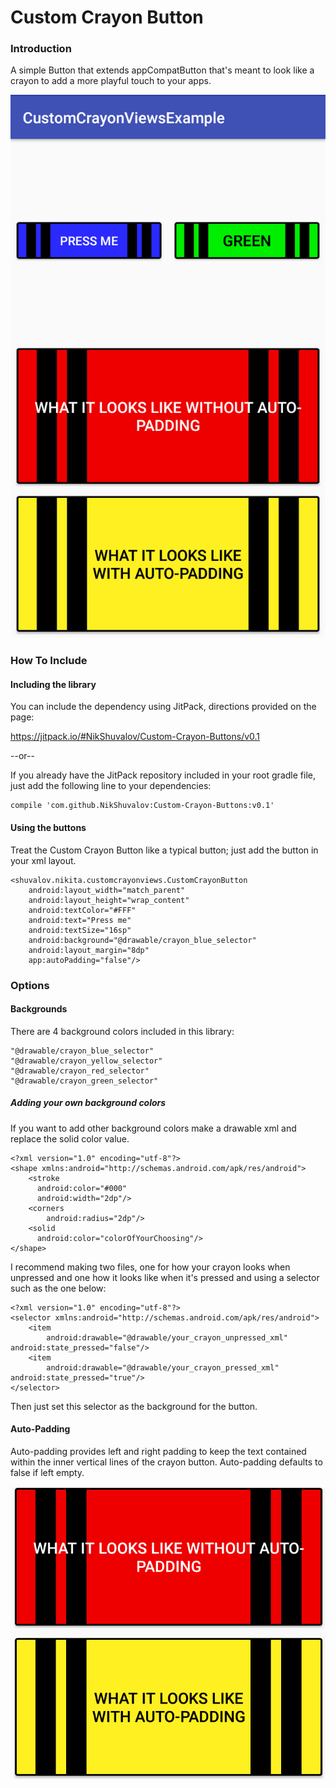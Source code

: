 # Custom Crayon Button

### Introduction

A simple Button that extends appCompatButton that's meant to look like a crayon to add a more playful touch to your apps.

![alt text](https://github.com/NikShuvalov/Custom-Crayon-Buttons/blob/master/crayon_views_screen.png "Example Screenshot")

### How To Include

#### Including the library
You can include the dependency using JitPack, directions provided on the page:

https://jitpack.io/#NikShuvalov/Custom-Crayon-Buttons/v0.1

--or--

If you already have the JitPack repository included in your root gradle file, just add the following line to your dependencies:

    compile 'com.github.NikShuvalov:Custom-Crayon-Buttons:v0.1'

#### Using the buttons

Treat the Custom Crayon Button like a typical button; just add the button in your xml layout. 

    <shuvalov.nikita.customcrayonviews.CustomCrayonButton
        android:layout_width="match_parent"  
        android:layout_height="wrap_content"  
        android:textColor="#FFF"
        android:text="Press me"
        android:textSize="16sp"
        android:background="@drawable/crayon_blue_selector"
        android:layout_margin="8dp"
        app:autoPadding="false"/>
        
### Options

#### Backgrounds

There are 4 background colors included in this library:

    "@drawable/crayon_blue_selector"
    "@drawable/crayon_yellow_selector"
    "@drawable/crayon_red_selector"
    "@drawable/crayon_green_selector"
    
##### Adding your own background colors

If you want to add other background colors make a drawable xml and replace the solid color value.

    <?xml version="1.0" encoding="utf-8"?>
    <shape xmlns:android="http://schemas.android.com/apk/res/android">
        <stroke
          android:color="#000"
          android:width="2dp"/>
        <corners
            android:radius="2dp"/>
        <solid
          android:color="colorOfYourChoosing"/>
    </shape>
    
I recommend making two files, one for how your crayon looks when unpressed and one how it looks like when it's pressed and using a selector such as the one below:

    <?xml version="1.0" encoding="utf-8"?>
    <selector xmlns:android="http://schemas.android.com/apk/res/android">
        <item
            android:drawable="@drawable/your_crayon_unpressed_xml" android:state_pressed="false"/>
        <item
            android:drawable="@drawable/your_crayon_pressed_xml" android:state_pressed="true"/>
    </selector>
    
Then just set this selector as the background for the button.

#### Auto-Padding

Auto-padding provides left and right padding to keep the text contained within the inner vertical lines of the crayon button.
Auto-padding defaults to false if left empty. 

![alt text](https://github.com/NikShuvalov/Custom-Crayon-Buttons/blob/master/auto_padding_example.png "Auto-Padding example")

